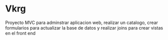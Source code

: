 # Vkrg
Proyecto MVC para adminstrar aplicacion web, realizar un catalogo, crear formularios para actualizar la base de datos y realizar joins para crear vistas en el front end
